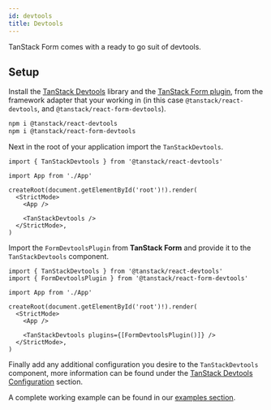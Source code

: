 ```yaml
---
id: devtools
title: Devtools
---
```


TanStack Form comes with a ready to go suit of devtools.

## Setup

Install the [TanStack Devtools](https://tanstack.com/devtools/latest/docs/quick-start) library and the [TanStack Form plugin](http://npmjs.com/package/@tanstack/react-form-devtools), from the framework adapter that your working in (in this case `@tanstack/react-devtools`, and `@tanstack/react-form-devtools`).

```bash
npm i @tanstack/react-devtools
npm i @tanstack/react-form-devtools
```

Next in the root of your application import the `TanStackDevtools`.

```tsx
import { TanStackDevtools } from '@tanstack/react-devtools'

import App from './App'

createRoot(document.getElementById('root')!).render(
  <StrictMode>
    <App />

    <TanStackDevtools />
  </StrictMode>,
)
```

Import the `FormDevtoolsPlugin` from **TanStack Form** and provide it to the `TanStackDevtools` component.

```tsx
import { TanStackDevtools } from '@tanstack/react-devtools'
import { FormDevtoolsPlugin } from '@tanstack/react-form-devtools'

import App from './App'

createRoot(document.getElementById('root')!).render(
  <StrictMode>
    <App />

    <TanStackDevtools plugins={[FormDevtoolsPlugin()]} />
  </StrictMode>,
)
```

Finally add any additional configuration you desire to the `TanStackDevtools` component, more information can be found under the [TanStack Devtools Configuration](https://tanstack.com/devtools/) section.

A complete working example can be found in our [examples section](https://tanstack.com/form/latest/docs/framework/react/examples/devtools).
